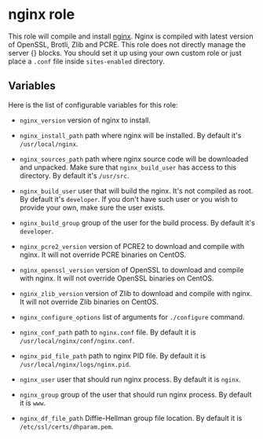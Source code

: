 nginx role
==========

This role will compile and install [nginx](https://nginx.org/). 
Nginx is compiled with latest version of OpenSSL, Brotli, Zlib and PCRE. 
This role does not directly manage the server {} blocks. You should set it up using your own custom role or just place a `.conf` file inside `sites-enabled` directory. 

Variables
---------
Here is the list of configurable variables for this role:

 - `nginx_version` version of nginx to install.

 - `nginx_install_path` path where nginx will be installed. By default it's `/usr/local/nginx`.

 - `nginx_sources_path` path where nginx source code will be downloaded and unpacked. Make sure that `nginx_build_user` has access to this directory. By default it's `/usr/src`.
 
 - `nginx_build_user` user that will build the nginx. It's not compiled as root. By default it's `developer`. If you don't have such user or you wish to provide your own, make sure the user exists.
 
 - `nginx_build_group` group of the user for the build process. By default it's `developer`.

 - `nginx_pcre2_version` version of PCRE2 to download and compile with nginx. It will not override PCRE binaries on CentOS.
 
 - `nginx_openssl_version` version of OpenSSL to download and compile with nginx. It will not override OpenSSL binaries on CentOS.
 
 - `nginx_zlib_version` version of Zlib to download and compile with nginx. It will not override Zlib binaries on CentOS.
 
 - `nginx_configure_options` list of arguments for `./configure` command.
 
 - `nginx_conf_path` path to `nginx.conf` file. By default it is `/usr/local/nginx/conf/nginx.conf`.
 
 - `nginx_pid_file_path` path to nginx PID file. By default it is `/usr/local/nginx/logs/nginx.pid`.
 
 - `nginx_user` user that should run nginx process. By default it is `nginx`.
 
 - `nginx_group` group of the user that should run nginx process. By default it is `www`.
 
 - `nginx_df_file_path` Diffie-Hellman group file location. By default it is `/etc/ssl/certs/dhparam.pem`.
